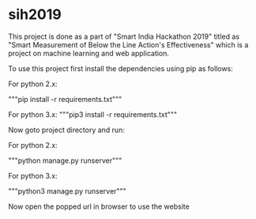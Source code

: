 # sih2019
This project is done as a part of "Smart India Hackathon 2019" titled as "Smart Measurement of Below the Line Action's Effectiveness" which is a project on machine learning and web application.


To use this project first install the dependencies using pip as follows:

For python 2.x:

"""pip install -r requirements.txt"""

For python 3.x:
"""pip3 install -r requirements.txt"""

Now goto project directory and run:

For python 2.x:

"""python manage.py runserver"""

For python 3.x:

"""python3 manage.py runserver"""

Now open the popped url in browser to use the website
